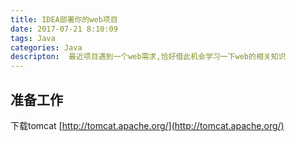 ```yaml
---
title: IDEA部署你的web项目
date: 2017-07-21 8:10:09
tags: Java
categories: Java 
descripton:  最近项目遇到一个web需求,恰好借此机会学习一下web的相关知识
---
```

## 准备工作
 下载tomcat 
 [http://tomcat.apache.org/](http://tomcat.apache.org/)


